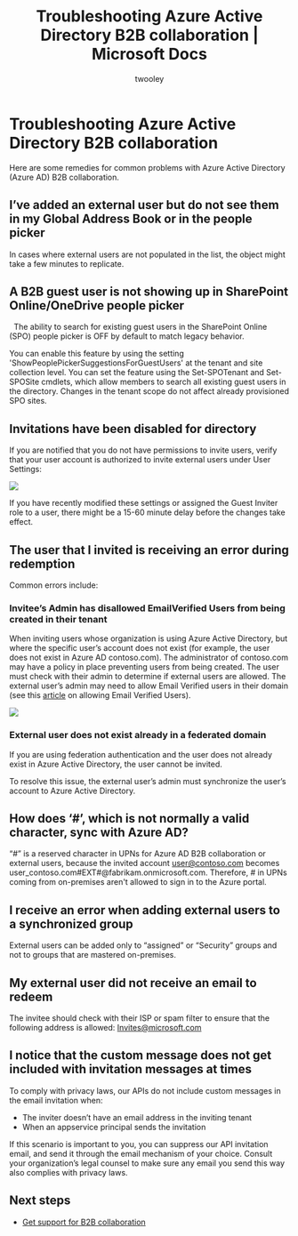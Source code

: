 ﻿---
title: Troubleshooting Azure Active Directory B2B collaboration | Microsoft Docs
description: Remedies for common problems with Azure Active Directory B2B collaboration

services: active-directory
ms.service: active-directory
ms.component: B2B
ms.topic: article
ms.date: 05/25/2017

ms.author: twooley
author: twooley
manager: mtillman
ms.reviewer: sasubram

---

# Troubleshooting Azure Active Directory B2B collaboration

Here are some remedies for common problems with Azure Active Directory (Azure AD) B2B collaboration.


## I’ve added an external user but do not see them in my Global Address Book or in the people picker

In cases where external users are not populated in the list, the object might take a few minutes to replicate.

## A B2B guest user is not showing up in SharePoint Online/OneDrive people picker 
 
The ability to search for existing guest users in the SharePoint Online (SPO) people picker is OFF by default to match legacy behavior.

You can enable this feature by using the setting 'ShowPeoplePickerSuggestionsForGuestUsers' at the tenant and site collection level. You can set the feature using the Set-SPOTenant and Set-SPOSite cmdlets, which allow members to search all existing guest users in the directory. Changes in the tenant scope do not affect already provisioned SPO sites.

## Invitations have been disabled for directory

If you are notified that you do not have permissions to invite users, verify that your user account is authorized to invite external users under User Settings:

![](media/active-directory-b2b-troubleshooting/external-user-settings.png)

If you have recently modified these settings or assigned the Guest Inviter role to a user, there might be a 15-60 minute delay before the changes take effect.

## The user that I invited is receiving an error during redemption

Common errors include:

### Invitee’s Admin has disallowed EmailVerified Users from being created in their tenant

When inviting users whose organization is using Azure Active Directory, but where the specific user’s account does not exist (for example, the user does not exist in Azure AD contoso.com). The administrator of contoso.com may have a policy in place preventing users from being created. The user must check with their admin to determine if external users are allowed. The external user’s admin may need to allow Email Verified users in their domain (see this [article](/powershell/module/msonline/set-msolcompanysettings?view=azureadps-1.0) on allowing Email Verified Users).

![](media/active-directory-b2b-troubleshooting/allow-email-verified-users.png)

### External user does not exist already in a federated domain

If you are using federation authentication and the user does not already exist in Azure Active Directory, the user cannot be invited.

To resolve this issue, the external user’s admin must synchronize the user’s account to Azure Active Directory.

## How does ‘\#’, which is not normally a valid character, sync with Azure AD?

“\#” is a reserved character in UPNs for Azure AD B2B collaboration or external users, because the invited account user@contoso.com becomes user_contoso.com#EXT#@fabrikam.onmicrosoft.com. Therefore, \# in UPNs coming from on-premises aren't allowed to sign in to the Azure portal. 

## I receive an error when adding external users to a synchronized group

External users can be added only to “assigned” or “Security” groups and not to groups that are mastered on-premises.

## My external user did not receive an email to redeem

The invitee should check with their ISP or spam filter to ensure that the following address is allowed: Invites@microsoft.com

## I notice that the custom message does not get included with invitation messages at times

To comply with privacy laws, our APIs do not include custom messages in the email invitation when:

- The inviter doesn’t have an email address in the inviting tenant
- When an appservice principal sends the invitation

If this scenario is important to you, you can suppress our API invitation email, and send it through the email mechanism of your choice. Consult your organization’s legal counsel to make sure any email you send this way also complies with privacy laws.

## Next steps

- [Get support for B2B collaboration](active-directory-b2b-support.md)